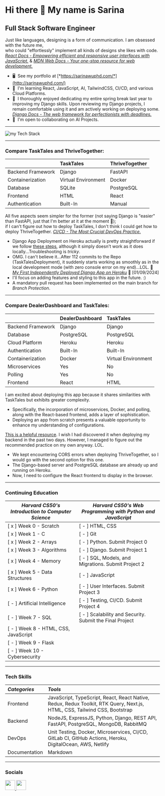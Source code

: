 Hi there 👋 My name is Sarina 
==========================

Full Stack Software Engineer
----------------------------

Just like languages, designing is a form of communication. I am obsessed with the future me,\
who could "effortlessly" implement all kinds of designs she likes with code. [*React Docs - Empowering efficient and responsive user interfaces with JavaScript.*](https://react.dev/) & [*MDN Web Docs - Your one-stop resource for web development.*](https://developer.mozilla.org/en-US/)

* 🖥️  See my portfolio at [*https://sarinawuphd.com/*](http://sarinawuphd.com/)
* 🧠  I'm learning React, JavaScript, AI, TailwindCSS, CI/CD, and various Cloud Platforms.
* 🧠  I thoroughly enjoyed dedicating my entire spring break last year to improving my Django skills. Upon reviewing my Django projects,
      I remain comfortable using it and am actively working on deploying some.
      [*Django Docs - The web framework for perfectionists with deadlines.*](https://docs.djangoproject.com/en/4.2/ref/settings/)
* 🤝  I'm open to collaborating on AI Projects.

------------------------------------

![my Tech Stack](https://res.cloudinary.com/practicaldev/image/fetch/s--ThRQXaMn--/c_limit%2Cf_auto%2Cfl_progressive%2Cq_auto%2Cw_800/https://bezkoder.com/wp-content/uploads/2020/03/django-react-axios-rest-framework-crud-architecture.png)

------------------------------------
### Compare TaskTales and ThriveTogether:
|     |       **TaskTales**           |         **ThriveTogether**                                                        |
|:--------------- |:------------------------------------------|:---------------------------------------------------------------- |
| Backend Framework | Django | FastAPI |
| Containerization | Virtual Environment | Docker |
| Database | SQLite | PostgreSQL |
| Frontend | HTML | React |
| Authentication | Built-In | Manual |

All five aspects seem simpler for the former (not saying Django is "easier" than FastAPI, just that I'm better at it at the moment 🙂);\
if I can't figure out how to deploy TaskTales, I don't think I could get how to deploy ThriveTogether. [*CI/CD - The Most Crucial DevOps Practice.*](https://www.simplilearn.com/tutorials/devops-tutorial/continuous-delivery-and-continuous-deployment)

*  Django App Deployment on Heroku actually is pretty straightforward if we follow [these steps](https://devcenter.heroku.com/articles/getting-started-with-python), although it simply doesn't work as it does locally...Troubleshooting is *tricky*.
*  OMG. I can't believe it...After 112 commits to the Repo (TaskTalesDeployment), it suddenly starts working as smoothly as in the local development mode (with zero console error on my end)...LOL. 🌸 [*My First Independently Deployed Django App on Heroku*](https://tasktales-e12d965b0fbc.herokuapp.com/) 🌸 [01/09/2024]
*  I'll focus on adding features and styling to this app in the future. :)
*  A mandatory pull request has been implemented on the main branch for *Branch Protection*.
  
-------------------------------------

### Compare DealerDashboard and TaskTales:
|     |       **DealerDashboard**           |         **TaskTales**                                                        |
|:--------------- |:------------------------------------------|:---------------------------------------------------------------- |
| Backend Framework | Django | Django |
| Database | PostgreSQL | PostgreSQL |
| Cloud Platform | Heroku | Heroku |
| Authentication | Built-In | Built-In |
| Containerization | Docker | Virtual Environment |
| Microservices | Yes | No |
| Polling | Yes | No |
| Frontend | React | HTML |

I am excited about deploying this app because it shares similarities with TaskTales but exhibits greater complexity.
* Specifically, the incorporation of microservices, Docker, and polling, along with the React-based frontend, adds a layer of sophistication.
* Deploying an app from scratch presents a valuable opportunity to enhance my understanding of configurations.

[This is a helpful resource](https://dev.to/mdrhmn/deploying-react-django-app-using-heroku-2gfa). I wish I had discovered it when deploying my backend in the past two days. However, I managed to figure out the recommended practice on my own anyway. LOL. 

* We kept encountering CORS errors when deploying ThriveTogether, so I would go with the second option for this one.
* The Django-based server and PostgreSQL database are already up and running on Heroku.
* Now, I need to configure the React frontend to display in the browser.

-------------------------------------

### Continuing Education

| *Harvard CS50's Introduction to Computer Science*    | *Harvard CS50's Web Programming with Python and JavaScript*   |
|------------------------------------------------------|---------------------------------------------------------------|
| [ x ]  Week 0 - Scratch                              | [ - ]  HTML, CSS                                              |
| [ x ]  Week 1 - C                                    | [ - ]  Git                                                    |
| [ x ]  Week 2 - Arrays                               | [ - ]  Python. Submit Project 0                               |
| [ x ]  Week 3 - Algorithms                           | [ - ]  Django. Submit Project 1                               |
| [ x ]  Week 4 - Memory                               | [ - ]  SQL, Models, and Migrations. Submit Project 2          |
| [ x ]  Week 5 - Data Structures                      | [ - ]  JavaScript                                             | 
| [ x ]  Week 6 - Python                               | [ - ]  User Interfaces. Submit Project 3                      |
| [ - ]  Artificial Intelligence                       | [ - ]  Testing, CI/CD. Submit Project 4                       |
| [ - ]  Week 7 - SQL                                  | [ - ]  Scalability and Security. Submit the Final Project     |
| [ - ]  Week 8 - HTML, CSS, JavaScript                |                                                               |  
| [ - ]  Week 9 - Flask                                |                                                               |
| [ - ]  Week 10 - Cybersecurity                       |                                                               |

-------------------------------------

### Tech Skills

|*Categories*     |*Tools*                                                                                       |
|:--------------- |:------------------------------------------------------------------------------------------------------------- |
| Frontend        | JavaScript, TypeScript, React, React Native, Redux, Redux Toolkit, RTK Query, Next.js, HTML, CSS, Tailwind CSS, Bootstrap |
| Backend         | NodeJS, ExpressJS, Python, Django, REST API, FastAPI, PostgreSQL, MongoDB, RabbitMQ                             |
| DevOps          | Unit Testing, Docker, Microservices, CI/CD, GitLab CI, GitHub Actions, Heroku, DigitalOcean, AWS, Netlify       |
| Documentation   | Markdown                                                                                                      |


-------------------------------------

### Socials

<p align="left"> 
  <a href="https://www.github.com/wsrn829" target="_blank" rel="noreferrer"> 
    <picture> 
    <source media="(prefers-color-scheme: dark)" srcset="https://raw.githubusercontent.com/danielcranney/readme-generator/main/public/icons/socials/github-dark.svg" /> 
    <source media="(prefers-color-scheme: light)" srcset="https://raw.githubusercontent.com/danielcranney/readme-generator/main/public/icons/socials/github.svg" /> 
    <img src="https://raw.githubusercontent.com/danielcranney/readme-generator/main/public/icons/socials/github.svg" width="32" height="32" /> 
    </picture> 
  </a> 
  <a href="https://www.linkedin.com/in/wsrn829" target="_blank" rel="noreferrer"> 
    <picture> 
    <source media="(prefers-color-scheme: dark)" srcset="https://raw.githubusercontent.com/danielcranney/readme-generator/main/public/icons/socials/linkedin-dark.svg" /> 
    <source media="(prefers-color-scheme: light)" srcset="https://raw.githubusercontent.com/danielcranney/readme-generator/main/public/icons/socials/linkedin.svg" /> 
    <img src="https://raw.githubusercontent.com/danielcranney/readme-generator/main/public/icons/socials/linkedin.svg" width="32" height="32" /> 
    </picture> 
  </a>
</p>
